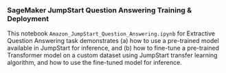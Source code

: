 ### SageMaker JumpStart Question Answering Training & Deployment
This notebook `Amazon_JumpStart_Question_Answering.ipynb` for Extractive Question Answering task demonstrates (a) how to use a pre-trained model available in JumpStart for inference, and (b) how to fine-tune a pre-trained Transformer model on a custom dataset using JumpStart transfer learning algorithm, and how to use the fine-tuned model for inference.
